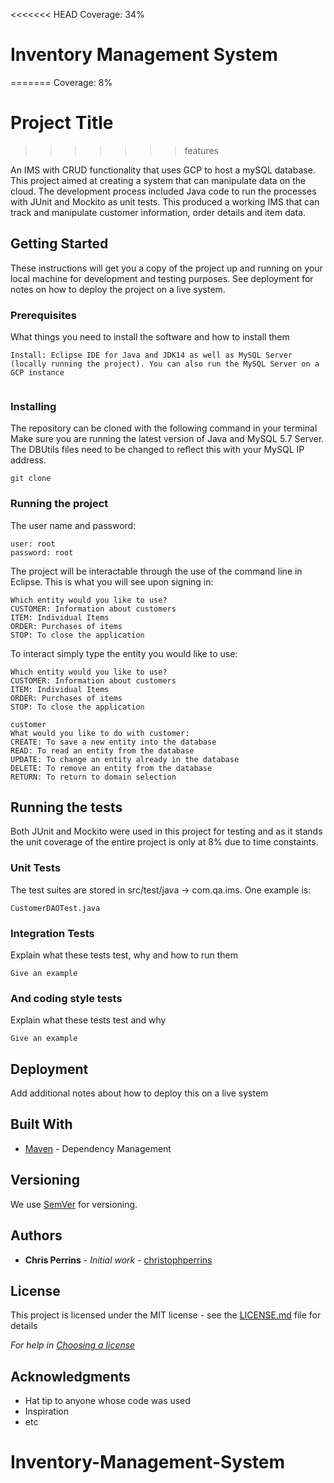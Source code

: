 <<<<<<< HEAD
Coverage: 34%
# Inventory Management System
=======
Coverage: 8%
# Project Title
>>>>>>> features

An IMS with CRUD functionality that uses GCP to host a mySQL database. This project aimed at creating a system that can manipulate data on the cloud. The development process included Java code to run the processes with JUnit and Mockito as unit tests. This produced a working IMS that can track and manipulate customer information, order details and item data.

## Getting Started

These instructions will get you a copy of the project up and running on your local machine for development and testing purposes. See deployment for notes on how to deploy the project on a live system.

### Prerequisites

What things you need to install the software and how to install them

```
Install: Eclipse IDE for Java and JDK14 as well as MySQL Server (locally running the project). You can also run the MySQL Server on a GCP instance


```

### Installing

The repository can be cloned with the following command in your terminal Make sure you are running the latest version of Java and MySQL 5.7 Server. The DBUtils files need to be changed to reflect this with your MySQL IP address.

```
git clone
```

### Running the project

The user name and password:

```
user: root
password: root
```

The project will be interactable through the use of the command line in Eclipse. This is what you will see upon signing in:

```
Which entity would you like to use?
CUSTOMER: Information about customers
ITEM: Individual Items
ORDER: Purchases of items
STOP: To close the application
```

To interact simply type the entity you would like to use:

```
Which entity would you like to use?
CUSTOMER: Information about customers
ITEM: Individual Items
ORDER: Purchases of items
STOP: To close the application

customer
What would you like to do with customer:
CREATE: To save a new entity into the database
READ: To read an entity from the database
UPDATE: To change an entity already in the database
DELETE: To remove an entity from the database
RETURN: To return to domain selection

```

## Running the tests
Both JUnit and Mockito were used in this project for testing and as it stands the unit coverage of the entire project is only at 8% due to time constaints.

### Unit Tests 
The test suites are stored in src/test/java -> com.qa.ims. One example is:

```
CustomerDAOTest.java
```

### Integration Tests 
Explain what these tests test, why and how to run them

```
Give an example
```

### And coding style tests

Explain what these tests test and why

```
Give an example
```

## Deployment

Add additional notes about how to deploy this on a live system

## Built With

* [Maven](https://maven.apache.org/) - Dependency Management

## Versioning

We use [SemVer](http://semver.org/) for versioning.

## Authors

* **Chris Perrins** - *Initial work* - [christophperrins](https://github.com/christophperrins)

## License

This project is licensed under the MIT license - see the [LICENSE.md](LICENSE.md) file for details 

*For help in [Choosing a license](https://choosealicense.com/)*

## Acknowledgments

* Hat tip to anyone whose code was used
* Inspiration
* etc
# Inventory-Management-System
